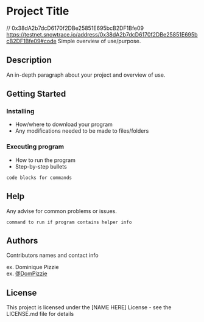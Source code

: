# Project Title

// 0x38dA2b7dcD6170f2DBe25851E695bcB2DF1Bfe09
https://testnet.snowtrace.io/address/0x38dA2b7dcD6170f2DBe25851E695bcB2DF1Bfe09#code
Simple overview of use/purpose.

## Description

An in-depth paragraph about your project and overview of use.

## Getting Started

### Installing

- How/where to download your program
- Any modifications needed to be made to files/folders

### Executing program

- How to run the program
- Step-by-step bullets

```
code blocks for commands
```

## Help

Any advise for common problems or issues.

```
command to run if program contains helper info
```

## Authors

Contributors names and contact info

ex. Dominique Pizzie  
ex. [@DomPizzie](https://twitter.com/dompizzie)

## License

This project is licensed under the [NAME HERE] License - see the LICENSE.md file for details
